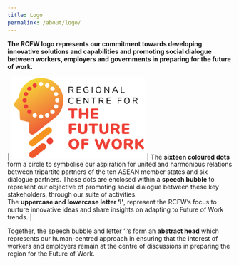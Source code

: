 ```yaml
---
title: Logo
permalink: /about/logo/
---
```

**The RCFW logo represents our commitment towards developing innovative solutions and capabilities and promoting social dialogue between workers, employers and governments in preparing for the future of work.**

| <a href="/images/rcfw-logo-final.png"><img src="/images/rcfw-logo-final.png" style="width:300px;" /></a> | The **sixteen coloured dots** form a circle to symbolise our aspiration for united and harmonious relations between tripartite partners of the ten ASEAN member states and six dialogue partners. These dots are enclosed within a **speech bubble** to represent our objective of promoting social dialogue between these key stakeholders, through our suite of activities. <br> The **uppercase and lowercase letter ‘I’**, represent the RCFW’s focus to nurture innovative ideas and share insights on adapting to Future of Work trends. |

Together, the speech bubble and letter ‘I’s form an **abstract head** which represents our human-centred approach in ensuring that the interest of workers and employers remain at the centre of discussions in preparing the region for the Future of Work.
